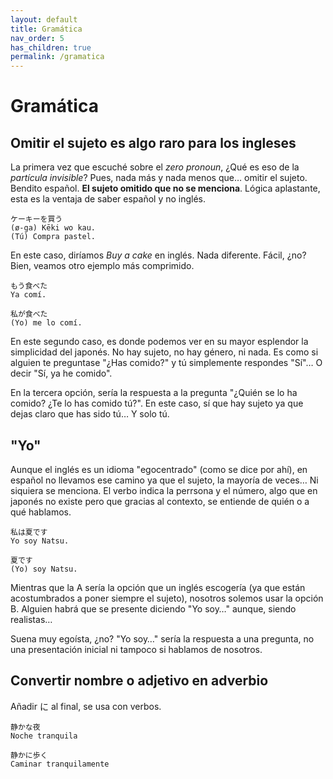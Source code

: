 ```yaml
---
layout: default
title: Gramática
nav_order: 5
has_children: true
permalink: /gramatica
---
```


# Gramática

## Omitir el sujeto es algo raro para los ingleses

La primera vez que escuché sobre el *zero pronoun*, ¿Qué es eso de la *partícula invisible*? Pues, nada más y nada menos que… omitir el sujeto. Bendito español. **El sujeto omitido que no se menciona**. Lógica aplastante, esta es la ventaja de saber español y no inglés.

```
ケーキーを買う
(ø-ga) Kēki wo kau.
(Tú) Compra pastel.
```

En este caso, diríamos *Buy a cake* en inglés. Nada diferente. Fácil, ¿no? Bien, veamos otro ejemplo más comprimido.

```
もう食べた
Ya comí.

私が食べた
(Yo) me lo comí.
```

En este segundo caso, es donde podemos ver en su mayor esplendor la simplicidad del japonés. No hay sujeto, no hay género, ni nada. Es como si alguien te preguntase "¿Has comido?" y tú simplemente respondes "Sí"… O decir "Sí, ya he comido".

En la tercera opción, sería la respuesta a la pregunta "¿Quién se lo ha comido? ¿Te lo has comido tú?". En este caso, sí que hay sujeto ya que dejas claro que has sido tú… Y solo tú.

## "Yo"

Aunque el inglés es un idioma "egocentrado" (como se dice por ahí), en español no llevamos ese camino ya que el sujeto, la mayoría de veces… Ni siquiera se menciona. El verbo indica la perrsona y el número, algo que en japonés no existe pero que gracias al contexto, se entiende de quién o a qué hablamos.

```
私は夏です
Yo soy Natsu.

夏です
(Yo) soy Natsu.
```

Mientras que la A sería la opción que un inglés escogería (ya que están acostumbrados a poner siempre el sujeto), nosotros solemos usar la opción B. Alguien habrá que se presente diciendo "Yo soy…" aunque, siendo realistas…

Suena muy egoísta, ¿no? "Yo soy…" sería la respuesta a una pregunta, no una presentación inicial ni tampoco si hablamos de nosotros.

## Convertir nombre o adjetivo en adverbio

Añadir に al final, se usa con verbos.

```
静かな夜
Noche tranquila

静かに歩く
Caminar tranquilamente
```
